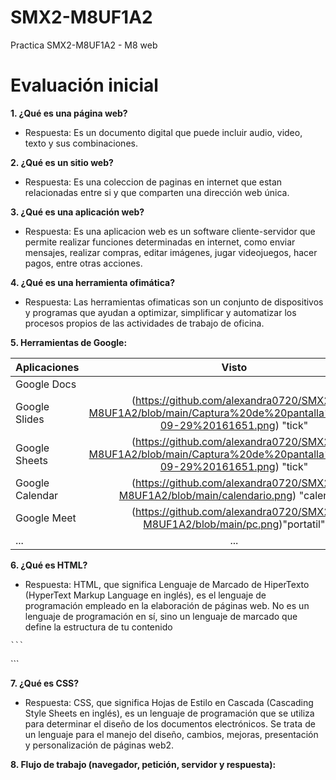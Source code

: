 # SMX2-M8UF1A2
Practica SMX2-M8UF1A2 - M8 web
# Evaluación inicial

**1. ¿Qué es una página web?**

   - Respuesta: Es un documento digital que puede incluir audio, video, texto y sus combinaciones.

**2. ¿Qué es un sitio web?**

   - Respuesta: Es una coleccion de paginas en internet que estan relacionadas entre si y que comparten una dirección web única.

**3. ¿Qué es una aplicación web?**

   - Respuesta: Es una aplicacion web es un software cliente-servidor que permite realizar funciones determinadas en internet, como enviar mensajes, realizar compras, editar imágenes, jugar videojuegos, hacer pagos, entre otras acciones.

**4. ¿Qué es una herramienta ofimática?**

   - Respuesta: Las herramientas ofimaticas son un conjunto de dispositivos y programas que ayudan a optimizar, simplificar y automatizar los procesos propios de las actividades de trabajo de oficina.

**5. Herramientas de Google:**

|Aplicaciones |Visto|
|---------------|:----------:|
|Google Docs| |(https://github.com/alexandra0720/SMX2-M8UF1A2/blob/main/Captura%20de%20pantalla%202023-09-29%20161651.png) "tick"|
|Google Slides|(https://github.com/alexandra0720/SMX2-M8UF1A2/blob/main/Captura%20de%20pantalla%202023-09-29%20161651.png) "tick"|
|Google Sheets|(https://github.com/alexandra0720/SMX2-M8UF1A2/blob/main/Captura%20de%20pantalla%202023-09-29%20161651.png) "tick"|
|Google Calendar|(https://github.com/alexandra0720/SMX2-M8UF1A2/blob/main/calendario.png) "calendar"|
|Google Meet|(https://github.com/alexandra0720/SMX2-M8UF1A2/blob/main/pc.png)"portatil"|
|...|...|

**6. ¿Qué es HTML?**

   - Respuesta: HTML, que significa Lenguaje de Marcado de HiperTexto (HyperText Markup Language en inglés), es el lenguaje de programación empleado en la elaboración de páginas web. No es un lenguaje de programación en sí, sino un lenguaje de marcado que define la estructura de tu contenido

    ```
<D0CTYPE html>
<html lang="en">
<head>
    <meta charset="UFT-8">
    <meta http-equiv="X-UA-Compatible" content="IE=edge">
    <meta name="viewport" content="wiidth, initial-scale=1.0">
    <title> Document </title>
</head>
<body>

</body>
</html>
```


**7. ¿Qué es CSS?**

   - Respuesta: CSS, que significa Hojas de Estilo en Cascada (Cascading Style Sheets en inglés), es un lenguaje de programación que se utiliza para determinar el diseño de los documentos electrónicos. Se trata de un lenguaje para el manejo del diseño, cambios, mejoras, presentación y personalización de páginas web2.

**8. Flujo de trabajo (navegador, petición, servidor y respuesta):**